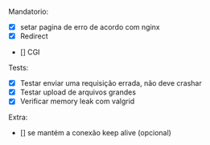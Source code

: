 Mandatorio:
- [x] setar pagina de erro de acordo com nginx
- [x] Redirect
- [] CGI

Tests:
- [x] Testar enviar uma requisição errada, não deve crashar
- [x] Testar upload de arquivos grandes
- [x] Verificar memory leak com valgrid

Extra:
- [] se mantém a conexão keep alive (opcional)
